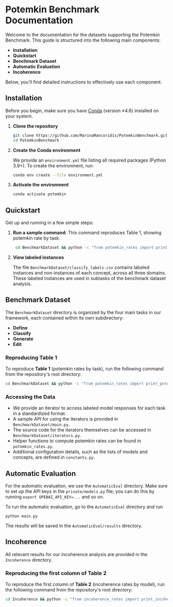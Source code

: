 # Potemkin Benchmark Documentation

Welcome to the documentation for the datasets supporting the Potemkin Benchmark. This guide is structured into the following main components:

* **Installation**
* **Quickstart**
* **Benchmark Dataset**
* **Automatic Evaluation**
* **Incoherence**


Below, you'll find detailed instructions to effectively use each component.

## Installation

Before you begin, make sure you have [Conda](https://docs.conda.io/) (version ≥4.6) installed on your system.

1. **Clone the repository**

   ```bash
   git clone https://github.com/MarinaMancoridis/PotemkinBenchmark.git
   cd PotemkinBenchmark
   ```

2. **Create the Conda environment**

   We provide an `environment.yml` file listing all required packages (Python 3.9+). To create the environment, run:

   ```bash
   conda env create --file environment.yml
   ```

3. **Activate the environment**

   ```bash
   conda activate potemkin
   ```

## Quickstart

Get up and running in a few simple steps:

1. **Run a sample command**: This command reproduces Table 1, showing potemkin rate by task.

   ```bash
    cd BenchmarkDataset && python -c "from potemkin_rates import print_potemkin_rate_by_task; print_potemkin_rate_by_task()"
   ```

2. **View labeled instances**

    The file `BenchmarkDataset/classify_labels.csv` contains labeled instances and non-instances of each concept, across all three domains. These labeled instances are used in subtasks of the benchmark dataset analysis.

## Benchmark Dataset

The `BenchmarkDataset` directory is organized by the four main tasks in our framework, each contained within its own subdirectory:

* **Define**
* **Classify**
* **Generate**
* **Edit**

### Reproducing Table 1

To reproduce **Table 1** (potemkin rates by task), run the following command from the repository's root directory:

```bash
cd BenchmarkDataset && python -c "from potemkin_rates import print_potemkin_rate_by_task; print_potemkin_rate_by_task()"
```

### Accessing the Data

* We provide an iterator to access labeled model responses for each task in a standardized format.
* A sample API for using the iterators is provided in `BenchmarkDataset/main.py`. 
* The source code for the iterators themselves can be accessed in `BenchmarkDataset/iterators.py`.
* Helper functions to compute potemkin rates can be found in `potemkin_rates.py`.
* Additional configuration details, such as the lists of models and concepts, are defined in `constants.py`.

## Automatic Evaluation

For the automatic evaluation, we use the `AutomaticEval` directory. Make sure to set up the API keys in the `private/models.py` file; you can do this by running `export OPENAI_API_KEY=...` and so on.

To run the automatic evaluation, go to the `AutomaticEval` directory and run
```
python main.py
```

The results will be saved in the `AutomaticEval/results` directory.

## Incoherence

All relevant results for our incoherence analysis are provided in the `Incoherence` directory. 

### Reproducing the first column of Table 2

To reproduce the first column of **Table 2** (incoherence rates by model), run the following command from the repository's root directory:

```bash
cd Incoherence && python -c "from incoherence_rates import print_incoherence_by_model; print_incoherence_by_model()"
```